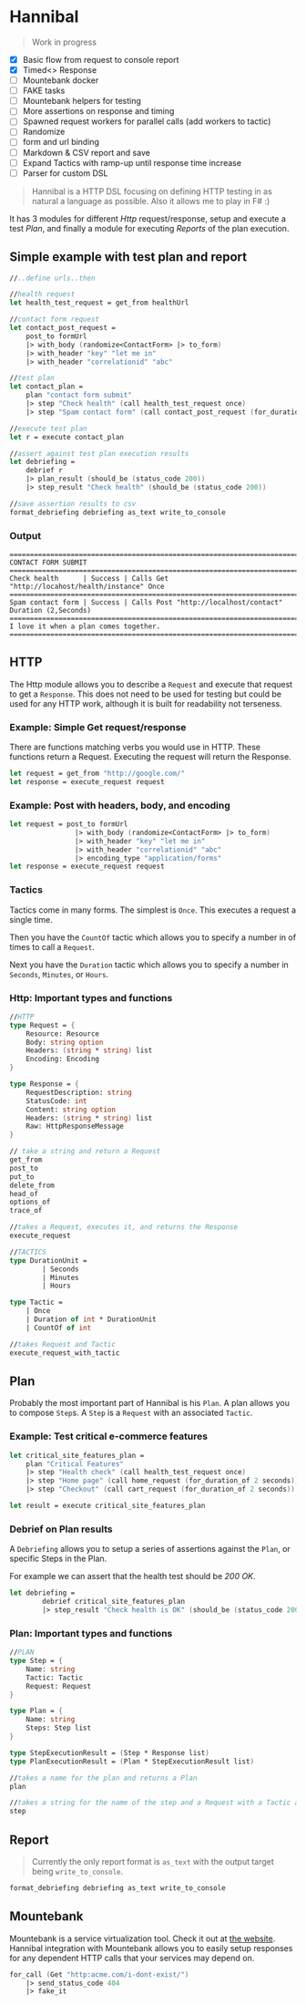 # Hannibal

> Work in progress

- [x] Basic flow from request to console report
- [x] Timed<> Response
- [ ] Mountebank docker
- [ ] FAKE tasks
- [ ] Mountebank helpers for testing
- [ ] More assertions on response and timing
- [ ] Spawned request workers for parallel calls (add workers to tactic)
- [ ] Randomize
- [ ] form and url binding
- [ ] Markdown & CSV report and save
- [ ] Expand Tactics with ramp-up until response time increase
- [ ] Parser for custom DSL

> Hannibal is a HTTP DSL focusing on defining HTTP testing in as natural a language as possible. Also it allows me to play in F# :)

It has 3 modules for different *Http* request/response, setup and execute a test *Plan*, and finally a module for executing *Reports* of the plan execution.

## Simple example with test plan and report

```fsharp
//..define urls..then

//health request
let health_test_request = get_from healthUrl

//contact form request
let contact_post_request =
    post_to formUrl
    |> with_body (randomize<ContactForm> |> to_form)
    |> with_header "key" "let me in" 
    |> with_header "correlationid" "abc"

//test plan
let contact_plan = 
    plan "contact form submit"
    |> step "Check health" (call health_test_request once)
    |> step "Spam contact form" (call contact_post_request (for_duration_of 2 seconds))

//execute test plan
let r = execute contact_plan

//assert against test plan execution results
let debriefing = 
    debrief r
    |> plan_result (should_be (status_code 200))
    |> step_result "Check health" (should_be (status_code 200))

//save assertion results to csv
format_debriefing debriefing as_text write_to_console
```

### Output

```console
========================================================================================
CONTACT FORM SUBMIT
========================================================================================
Check health      | Success | Calls Get "http://locahost/health/instance" Once
========================================================================================
Spam contact form | Success | Calls Post "http://localhost/contact" Duration (2,Seconds)
========================================================================================
I love it when a plan comes together.
========================================================================================
```

## HTTP

The Http module allows you to describe a `Request` and execute that request to get a `Response`. This does not need to be used for testing but could be used for any HTTP work, although it is built for readability not terseness.

### Example: Simple Get request/response

There are functions matching verbs you would use in HTTP. These functions return a Request. Executing the request will return the Response.

```fsharp
let request = get_from "http://google.com/"
let response = execute_request request
```

### Example: Post with headers, body, and encoding

```fsharp
let request = post_to formUrl
                |> with_body (randomize<ContactForm> |> to_form)
                |> with_header "key" "let me in" 
                |> with_header "correlationid" "abc"
                |> encoding_type "application/forms"
let response = execute_request request
```

### Tactics

Tactics come in many forms. The simplest is `Once`. This executes a request a single time. 

Then you have the `CountOf` tactic which allows you to specify a number in of times to call a `Request`.

Next you have the `Duration` tactic which allows you to specify a number in `Seconds`, `Minutes`, or `Hours`.

### Http: Important types and functions

```fsharp
//HTTP
type Request = {
    Resource: Resource
    Body: string option
    Headers: (string * string) list
    Encoding: Encoding
}

type Response = {
    RequestDescription: string
    StatusCode: int
    Content: string option
    Headers: (string * string) list
    Raw: HttpResponseMessage
}

// take a string and return a Request
get_from
post_to
put_to
delete_from
head_of
options_of
trace_of

//takes a Request, executes it, and returns the Response
execute_request

//TACTICS
type DurationUnit =
        | Seconds
        | Minutes
        | Hours

type Tactic =
    | Once
    | Duration of int * DurationUnit
    | CountOf of int

//takes Request and Tactic
execute_request_with_tactic
```

## Plan

Probably the most important part of Hannibal is his `Plan`. A plan allows you to compose `Step`s. A `Step` is a `Request` with an associated `Tactic`.

### Example: Test critical e-commerce features

```fsharp
let critical_site_features_plan = 
    plan "Critical Features"
    |> step "Health check" (call health_test_request once)
    |> step "Home page" (call home_request (for_duration_of 2 seconds))
    |> step "Checkout" (call cart_request (for_duration_of 2 seconds))

let result = execute critical_site_features_plan
```

### Debrief on Plan results

A `Debriefing` allows you to setup a series of assertions against the `Plan`, or specific Steps in the Plan.

For example we can assert that the health test should be *200 OK*.

```fsharp
let debriefing =
        debrief critical_site_features_plan
        |> step_result "Check health is OK" (should_be (status_code 200))
```

### Plan: Important types and functions

```fsharp
//PLAN
type Step = {
    Name: string
    Tactic: Tactic
    Request: Request
}

type Plan = {
    Name: string
    Steps: Step list
}

type StepExecutionResult = (Step * Response list) 
type PlanExecutionResult = (Plan * StepExecutionResult list)

//takes a name for the plan and returns a Plan
plan

//takes a string for the name of the step and a Request with a Tactic and the Plan to add the step to
step
```

## Report

> Currently the only report format is `as_text` with the output target being `write_to_console`.

```fsharp
format_debriefing debriefing as_text write_to_console
```

## Mountebank

Mountebank is a service virtualization tool. Check it out at [the website](http://www.mbtest.org). Hannibal integration with Mountebank allows you to easily setup responses for any dependent HTTP calls that your services may depend on.

```fsharp
for_call (Get "http:acme.com/i-dont-exist/")
    |> send_status_code 404
    |> fake_it
```
